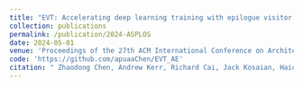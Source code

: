 ```yaml
---
title: "EVT: Accelerating deep learning training with epilogue visitor tree"
collection: publications
permalink: /publication/2024-ASPLOS
date: 2024-05-01
venue: 'Proceedings of the 27th ACM International Conference on Architectural Support for Programming Languages and Operating Systems'
code: 'https://github.com/apuaaChen/EVT_AE'
citation: " Zhaodong Chen, Andrew Kerr, Richard Cai, Jack Kosaian, Haicheng Wu, Yufei Ding, and Yuan Xie. EVT: Accelerating deep learning training with epilogue visitor tree. In Proceedings of the 27th ACM International Conference on Architectural Support for Programming Languages and Operating Systems, 2024"
---
```

